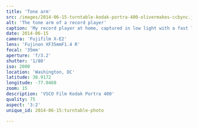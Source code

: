 ```yaml
---
title: 'Tone arm'
src: /images/2014-06-15-turntable-kodak-portra-400-olivermakes-ccbync.jpg
alt: 'The tone arm of a record player'
caption: 'My record player at home, captured in low light with a fast lens. This photo was re-processed with VSCO Film 02 (Kodak Portra 400).'
date: 2014-06-15
camera: 'Fujifilm X-E2'
lens: 'Fujinon XF35mmF1.4 R'
focal: '35mm'
aperture: 'f/3.2'
shutter: '1/80'
iso: 2000
location: 'Washington, DC'
latitude: 38.9172
longitude: -77.0460
zoom: 15
description: 'VSCO Film Kodak Portra 400'
quality: 75
aspect: '3:2'
unique_id: 2014-06-15:turntable-photo

---
```

